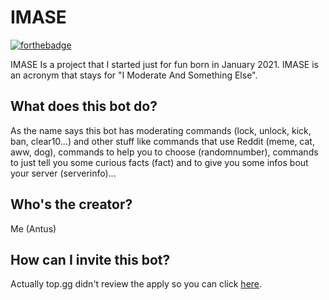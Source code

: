 # IMASE 
[![forthebadge](https://forthebadge.com/images/badges/you-didnt-ask-for-this.svg)](https://forthebadge.com)

IMASE Is a project that I started just for fun born in January 2021. IMASE is an acronym that stays for "I Moderate And Something Else".

## What does this bot do?
 As the name says this bot has moderating commands (lock, unlock, kick, ban, clear10...) and other stuff like commands that use Reddit (meme, cat, aww, dog), commands to help you to choose (randomnumber), commands to just tell you some curious facts (fact) and to give you some infos bout your server (serverinfo)...
 
 ## Who's the creator? 
 Me (Antus)
 
 ## How can I invite this bot? 
 Actually top.gg didn't review the apply so you can click [here](https://discord.com/oauth2/authorize?client_id=800329693651009557&scope=bot&permissions=7314341752).
 
 # 
